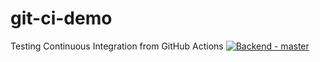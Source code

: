 # git-ci-demo
Testing Continuous Integration from GitHub Actions
[![Backend - master](https://github.com/felipeemerson/git-ci-demo/actions/workflows/ci-master.yaml/badge.svg?branch=master)](https://github.com/felipeemerson/git-ci-demo/actions/workflows/ci-master.yaml)
